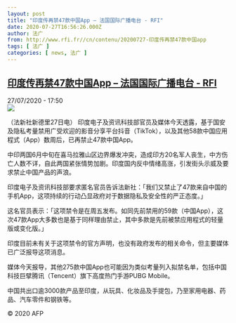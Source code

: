 ```yaml
---
layout: post
title: "印度传再禁47款中国App – 法国国际广播电台 - RFI"
date: 2020-07-27T16:56:26.000Z
author: 法广
from: http://www.rfi.fr//cn/contenu/20200727-印度传再禁47款中国app
tags: [ 法广 ]
categories: [ news, 法广 ]
---
```

<!--1595868986000-->
[印度传再禁47款中国App – 法国国际广播电台 - RFI](http://www.rfi.fr//cn/contenu/20200727-%E5%8D%B0%E5%BA%A6%E4%BC%A0%E5%86%8D%E7%A6%8147%E6%AC%BE%E4%B8%AD%E5%9B%BDapp)
------

<div>
<div>27/07/2020 - 17:50</div><img src="https://s.rfi.fr/media/display/62f80692-d022-11ea-b3e6-005056bf87d6/w:310/p:16x9/int0018b.200727235001.jpg"><div class="t-content__body u-clearfix"><div class="m-interstitial"></div><p>（法新社新德里27日电）    印度电子及资讯科技部官员及媒体今天透露，基于国安及隐私考量禁用广受欢迎的影音分享平台抖音（TikTok），以及其他58款中国应用程式（App）数周后，已再禁止47款中国App。</p><p>    中印两国6月中旬在喜马拉雅山区边界爆发冲突，造成印方20名军人丧生，中方伤亡人数不详，自此两国紧张情势加剧。印度国内反中情绪高涨，引发街头示威及要求禁止中国产品的声浪。</p><p>    印度电子及资讯科技部要求匿名官员告诉法新社：「我们又禁止了47款来自中国的手机App，这项持续的行动凸显政府对于数据隐私及安全性的严正态度。」</p><p>    这名官员表示：「这项禁令是在周五发布。如同先前禁用的59款（中国App），这次47款App大多数也是基于同样理由禁止，其中多款是先前被禁应用程式的轻量版或变化版。」</p><p>    印度目前未有关于这项禁令的官方声明，也没有政府发布的相关命令，但主要媒体已广泛报导这项消息。</p><p>    媒体今天报导，其他275款中国App也可能因为类似考量列入拟禁名单，包括中国科技巨擘腾讯（Tencent）旗下高度热门手游PUBG Mobile。</p><p>    中国共出口逾3000款产品至印度，从玩具、化妆品及手提包，乃至家用电器、药品、汽车零件和钢铁等。</p><p class="t-copyright">© 2020 AFP</p>        </div>
</div>
